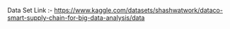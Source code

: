 Data  Set Link :- https://www.kaggle.com/datasets/shashwatwork/dataco-smart-supply-chain-for-big-data-analysis/data
